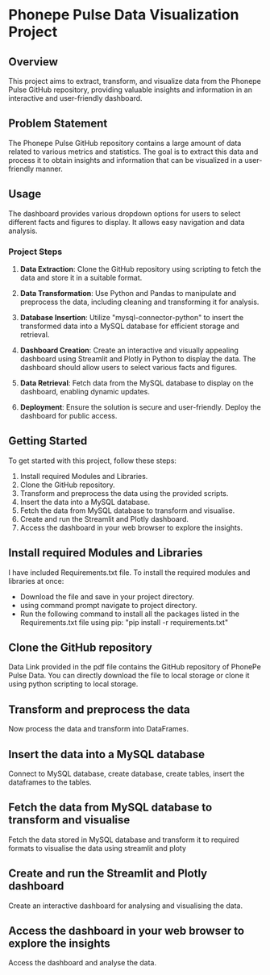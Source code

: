 # Phonepe Pulse Data Visualization Project

## Overview

This project aims to extract, transform, and visualize data from the Phonepe Pulse GitHub repository, providing valuable insights and information in an interactive and user-friendly dashboard.

## Problem Statement

The Phonepe Pulse GitHub repository contains a large amount of data related to various metrics and statistics. The goal is to extract this data and process it to obtain insights and information that can be visualized in a user-friendly manner.

## Usage

The dashboard provides various dropdown options for users to select different facts and figures to display. It allows easy navigation and data analysis.

### Project Steps

1. **Data Extraction**: Clone the GitHub repository using scripting to fetch the data and store it in a suitable format.

2. **Data Transformation**: Use Python and Pandas to manipulate and preprocess the data, including cleaning and transforming it for analysis.

3. **Database Insertion**: Utilize "mysql-connector-python" to insert the transformed data into a MySQL database for efficient storage and retrieval.

4. **Dashboard Creation**: Create an interactive and visually appealing dashboard using Streamlit and Plotly in Python to display the data. The dashboard should allow users to select various facts and figures.

5. **Data Retrieval**: Fetch data from the MySQL database to display on the dashboard, enabling dynamic updates.

6. **Deployment**: Ensure the solution is secure and user-friendly. Deploy the dashboard for public access.

## Getting Started

To get started with this project, follow these steps:

1. Install required Modules and Libraries.
2. Clone the GitHub repository.
3. Transform and preprocess the data using the provided scripts.
4. Insert the data into a MySQL database.
5. Fetch the data from MySQL database to transform and visualise.
6. Create and run the Streamlit and Plotly dashboard.
7. Access the dashboard in your web browser to explore the insights.

## Install required Modules and Libraries

I have included Requirements.txt file. To install the required modules and libraries at once:  
  -  Download the file and save in your project directory.
  -  using command prompt navigate to project directory.
  -  Run the following command to install all the packages listed in the Requirements.txt file using pip:
        "pip install -r requirements.txt"

## Clone the GitHub repository

Data Link provided in the pdf file contains the GitHub repository of PhonePe Pulse Data. 
You can directly download the file to local storage or clone it using python scripting to local storage.

## Transform and preprocess the data

Now process the data and transform into DataFrames.

## Insert the data into a MySQL database

Connect to MySQL database, create database, create tables, insert the dataframes to the tables.

## Fetch the data from MySQL database to transform and visualise

Fetch the data stored in MySQL database and transform it to required formats to visualise the data using streamlit and ploty

## Create and run the Streamlit and Plotly dashboard

Create an interactive dashboard for analysing and visualising the data.

## Access the dashboard in your web browser to explore the insights

Access the dashboard and analyse the data.
